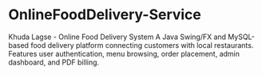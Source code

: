 # OnlineFoodDelivery-Service
Khuda Lagse - Online Food Delivery System  A Java Swing/FX and MySQL-based food delivery platform connecting customers with local restaurants. Features user authentication, menu browsing, order placement, admin dashboard, and PDF billing.
